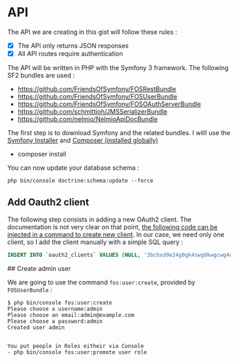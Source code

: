 API 
========================

The API we are creating in this gist will follow these rules :

- [x] The API only returns JSON responses
- [x] All API routes require authentication

The API will be written in PHP with the Symfony 3 framework. The following SF2 bundles are used :

- https://github.com/FriendsOfSymfony/FOSRestBundle
- https://github.com/FriendsOfSymfony/FOSUserBundle
- https://github.com/FriendsOfSymfony/FOSOAuthServerBundle
- https://github.com/schmittjoh/JMSSerializerBundle
- https://github.com/nelmio/NelmioApiDocBundle

The first step is to download Symfony and the related bundles. I willl use the [Symfony Installer](http://symfony.com/doc/current/quick_tour/the_big_picture.html#installing-symfony) and [Composer (installed globally)](https://getcomposer.org/doc/00-intro.md#globally)


 - composer install 

You can now update your database schema :

```shell
php bin/console doctrine:schema:update --force
```

## Add Oauth2 client

The following step consists in adding a new OAuth2 client. The documentation is not very clear on that point, [the following code can be injected in a command to create new client](https://github.com/FriendsOfSymfony/FOSOAuthServerBundle/blob/master/Resources/doc/index.md#creating-a-client). In our case, we need
only one client, so I add the client manually with a simple SQL query :

```sql
INSERT INTO `oauth2_clients` VALUES (NULL, '3bcbxd9e24g0gk4swg0kwgcwg4o8k8g4g888kwc44gcc0gwwk4', 'a:0:{}', '4ok2x70rlfokc8g0wws8c8kwcokw80k44sg48goc0ok4w0so0k', 'a:1:{i:0;s:8:"password";}');
```



## Create admin user

We are going to use the command `fos:user:create`, provided by `FOSUserBundle` :

```shell
$ php bin/console fos:user:create
Please choose a username:admin
Please choose an email:admin@example.com
Please choose a password:admin
Created user admin


You put people in Roles eitheir via Console 
- php bin/console fos:user:promote user role

